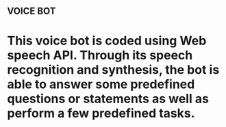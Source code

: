 ## VOICE BOT

# This voice bot is coded using Web speech API. Through its speech recognition and synthesis, the bot is able to answer some predefined questions or statements as well as perform a few predefined tasks.
